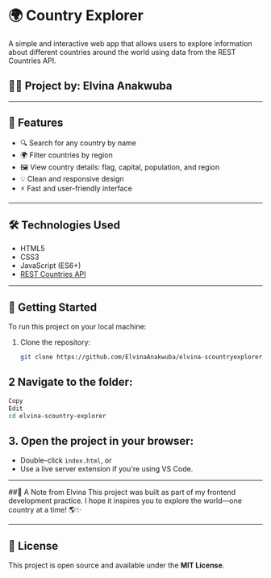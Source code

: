 # 🌍 Country Explorer

A simple and interactive web app that allows users to explore information about different countries around the world using data from the REST Countries API.

## 👩‍💻 Project by: Elvina Anakwuba

---

## 📌 Features

- 🔍 Search for any country by name
- 🌍 Filter countries by region
- 🖼️ View country details: flag, capital, population, and region
- 💡 Clean and responsive design
- ⚡ Fast and user-friendly interface

---

## 🛠️ Technologies Used

- HTML5
- CSS3
- JavaScript (ES6+)
- [REST Countries API](https://restcountries.com/)

---

## 🚀 Getting Started

To run this project on your local machine:

1. Clone the repository:
   ```bash
   git clone https://github.com/ElvinaAnakwuba/elvina-scountryexplorer.git
   ```
## 2   Navigate to the folder:

```bash
Copy
Edit
cd elvina-scountry-explorer
```
## 3. Open the project in your browser:

- Double-click `index.html`, or  
- Use a live server extension if you're using VS Code.

---

##💬 A Note from Elvina
This project was built as part of my frontend development practice. I hope it inspires you to explore the world—one country at a time! 🌎✨

---

## 📄 License

This project is open source and available under the **MIT License**.
